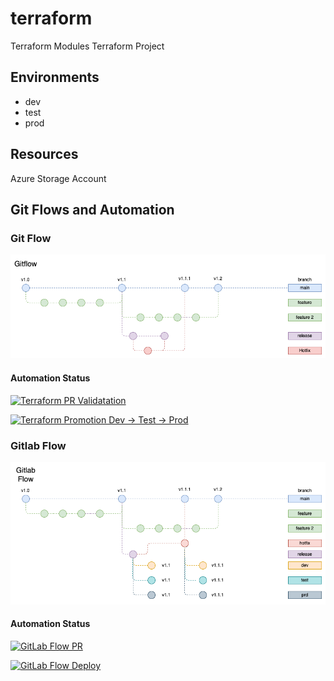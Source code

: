 # terraform
Terraform Modules
Terraform Project

## Environments
- dev
- test
- prod

## Resources

Azure Storage Account

## Git Flows and Automation

### Git Flow

![Git Flow Diagram](https://github.com/WarnOps/terraform/blob/main/gitflow_diagrams/git_flows-gitflow.drawio.png)

#### Automation Status

[![Terraform PR Validatation](https://github.com/WarnOps/terraform/actions/workflows/plan-on-pr.yaml/badge.svg?branch=main)](https://github.com/WarnOps/terraform/actions/workflows/plan-on-pr.yaml)

[![Terraform Promotion Dev -> Test -> Prod](https://github.com/WarnOps/terraform/actions/workflows/terraform_promotion.yaml/badge.svg)](https://github.com/WarnOps/terraform/actions/workflows/terraform_promotion.yaml)

### Gitlab Flow

![Gitlab Flow Diagram](https://github.com/WarnOps/terraform/blob/main/gitflow_diagrams/git_flows-gitlab.drawio.png)

#### Automation Status

[![GitLab Flow PR](https://github.com/WarnOps/terraform/actions/workflows/gitlab-flow-pr.yaml/badge.svg)](https://github.com/WarnOps/terraform/actions/workflows/gitlab-flow-pr.yaml)

[![GitLab Flow Deploy](https://github.com/WarnOps/terraform/actions/workflows/gitlab-flow-deploy.yaml/badge.svg)](https://github.com/WarnOps/terraform/actions/workflows/gitlab-flow-deploy.yaml)